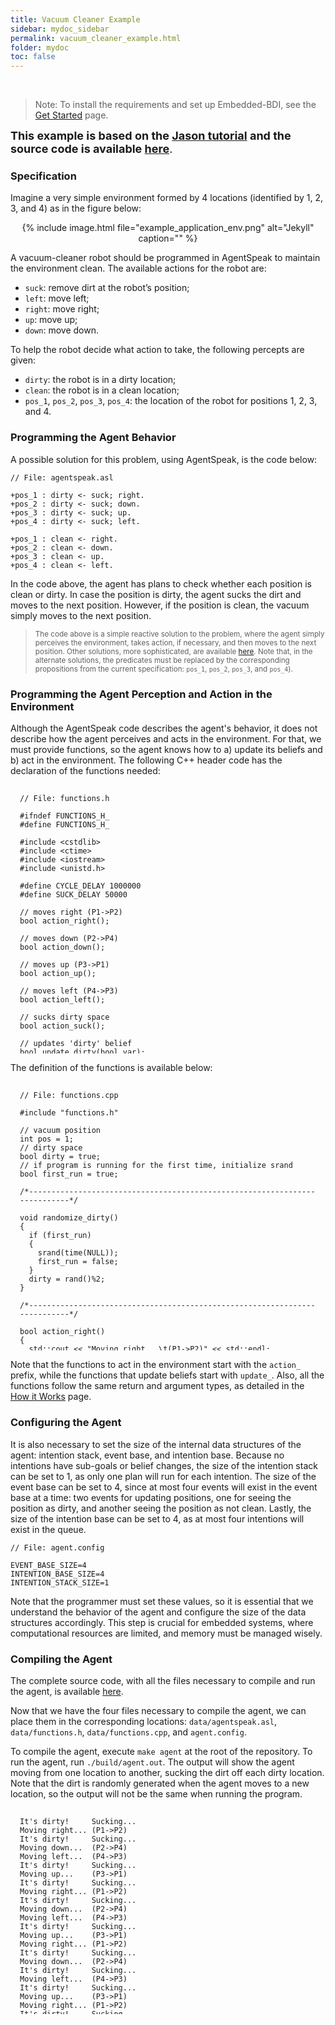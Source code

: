 ```yaml
---
title: Vacuum Cleaner Example
sidebar: mydoc_sidebar
permalink: vacuum_cleaner_example.html
folder: mydoc
toc: false
---
```


<br>

> Note: To install the requirements and set up Embedded-BDI, see the [Get Started](/get_started.html) page.

<font size="+1"><b>This example is based on the <a href="http://jason.sourceforge.net/mini-tutorial/getting-started/#_exercise" target="_blank">Jason tutorial</a> and the source code is available <a href="./pages/files/simple_example.zip" target="_blank">here</a></b>.</font>

### Specification

Imagine a very simple environment formed by 4 locations (identified by 1, 2, 3, and 4) as in the figure below:

<center>{% include image.html file="example_application_env.png" alt="Jekyll" caption="" %}</center>

A vacuum-cleaner robot should be programmed in AgentSpeak to maintain the environment clean. The available actions for the robot are:

* `suck`: remove dirt at the robot’s position;
* `left`: move left;
* `right`: move right;
* `up`: move up;
* `down`: move down.

To help the robot decide what action to take, the following percepts are given:

* `dirty`: the robot is in a dirty location;
* `clean`: the robot is in a clean location;
* `pos_1`, `pos_2`, `pos_3`, `pos_4`: the location of the robot for positions 1, 2, 3, and 4.

### Programming the Agent Behavior

A possible solution for this problem, using AgentSpeak, is the code below:

<pre><code>// File: agentspeak.asl<br>
+pos_1 : dirty <- suck; right.
+pos_2 : dirty <- suck; down.
+pos_3 : dirty <- suck; up.
+pos_4 : dirty <- suck; left.<br>
+pos_1 : clean <- right.
+pos_2 : clean <- down.
+pos_3 : clean <- up.
+pos_4 : clean <- left.</code></pre>

In the code above, the agent has plans to check whether each position is clean or dirty. In case the position is dirty, the agent sucks the dirt and moves to the next position. However, if the position is clean, the vacuum simply moves to the next position.

> <small>The code above is a simple reactive solution to the problem, where the agent simply perceives the environment, takes action, if necessary, and then moves to the next position. Other solutions, more sophisticated, are available [here](http://jason.sourceforge.net/mini-tutorial/getting-started/exercise-answers.txt). Note that, in the alternate solutions, the predicates must be replaced by the corresponding propositions from the current specification: `pos_1`, `pos_2`, `pos_3`, and `pos_4`).</small>

### Programming the Agent Perception and Action in the Environment

Although the AgentSpeak code describes the agent's behavior, it does not describe how the agent perceives and acts in the environment. For that, we must provide functions, so the agent knows how to a) update its beliefs and b) act in the environment. The following C++ header code has the declaration of the functions needed:

<pre><code><div style="height:400px;overflow:auto;padding:3%">// File: functions.h<br>
#ifndef FUNCTIONS_H_
#define FUNCTIONS_H_<br>
#include &lt;cstdlib&gt;
#include &lt;ctime&gt;
#include &lt;iostream&gt;
#include &lt;unistd.h&gt;<br>
#define CYCLE_DELAY 1000000
#define SUCK_DELAY 50000<br>
// moves right (P1->P2)
bool action_right();<br>
// moves down (P2->P4)
bool action_down();<br>
// moves up (P3->P1)
bool action_up();<br>
// moves left (P4->P3)
bool action_left();<br>
// sucks dirty space
bool action_suck();<br>
// updates 'dirty' belief
bool update_dirty(bool var);<br>
// updates 'clean' belief
bool update_clean(bool var);<br>
// updates 'pos_1' belief
bool update_pos_1(bool var);<br>
// updates 'pos_2' belief
bool update_pos_2(bool var);<br>
// updates 'pos_3' belief
bool update_pos_3(bool var);<br>
// updates 'pos_4' belief
bool update_pos_4(bool var);<br>
#endif /* FUNCTIONS_H_ */</div></code></pre>

The definition of the functions is available below:

<pre><code><div style="height:400px;overflow:auto;padding:3%">// File: functions.cpp<br>
#include "functions.h"

// vacuum position
int pos = 1;
// dirty space
bool dirty = true;
// if program is running for the first time, initialize srand
bool first_run = true;

/*---------------------------------------------------------------------------*/

void randomize_dirty()
{
  if (first_run)
  {
    srand(time(NULL));
    first_run = false;
  }
  dirty = rand()%2;
}

/*---------------------------------------------------------------------------*/

bool action_right()
{
  std::cout << "Moving right...\t(P1->P2)" << std::endl;
  pos = 2;
  usleep(CYCLE_DELAY);
  randomize_dirty();
  return true;
}

bool action_down()
{
  std::cout << "Moving down...\t(P2->P4)" << std::endl;
  pos = 4;
  usleep(CYCLE_DELAY);
  randomize_dirty();
  return true;
}

bool action_up()
{
  std::cout << "Moving up...\t(P3->P1)" << std::endl;
  pos = 1;
  usleep(CYCLE_DELAY);
  randomize_dirty();
  return true;
}

bool action_left()
{
  std::cout << "Moving left...\t(P4->P3)" << std::endl;
  pos = 3;
  usleep(CYCLE_DELAY);
  randomize_dirty();
  return true;
}

bool action_suck()
{
  std::cout << "It's dirty!\tSucking..." << std::endl;
  usleep(CYCLE_DELAY);
  dirty = false;
  return true;
}

/*---------------------------------------------------------------------------*/

bool update_dirty(bool var)
{
  return dirty;
}

bool update_clean(bool var)
{
  return !dirty;
}

bool update_pos_1(bool var)
{
  return pos == 1;
}

bool update_pos_2(bool var)
{
  return pos == 2;
}

bool update_pos_3(bool var)
{
  return pos == 3;
}

bool update_pos_4(bool var)
{
  return pos == 4;
}</div></code></pre>

Note that the functions to act in the environment start with the `action_` prefix, while the functions that update beliefs start with `update_`. Also, all the functions follow the same return and argument types, as detailed in the [How it Works](./how_it_works.html) page.

### Configuring the Agent

It is also necessary to set the size of the internal data structures of the agent: intention stack, event base, and intention base. Because no intentions have sub-goals or belief changes, the size of the intention stack can be set to 1, as only one plan will run for each intention. The size of the event base can be set to 4, since at most four events will exist in the event base at a time: two events for updating positions, one for seeing the position as dirty, and another seeing the position as not clean. Lastly, the size of the intention base can be set to 4, as at most four intentions will exist in the queue.

<pre><code>// File: agent.config<br>
EVENT_BASE_SIZE=4
INTENTION_BASE_SIZE=4
INTENTION_STACK_SIZE=1
</code></pre>

Note that the programmer must set these values, so it is essential that we understand the behavior of the agent and configure the size of the data structures accordingly. This step is crucial for embedded systems, where computational resources are limited, and memory must be managed wisely.

### Compiling the Agent

The complete source code, with all the files necessary to compile and run the agent, is available <a href="./pages/files/simple_example.zip" target="_blank">here</a>.

Now that we have the four files necessary to compile the agent, we can place them in the corresponding locations: `data/agentspeak.asl`, `data/functions.h`, `data/functions.cpp`, and `agent.config`.

To compile the agent, execute `make agent` at the root of the repository. To run the agent, run `./build/agent.out`. The output will show the agent moving from one location to another, sucking the dirt off each dirty location. Note that the dirt is randomly generated when the agent moves to a new location, so the output will not be the same when running the program.

<pre><code><div style="height:300px;overflow:auto;padding:3%">It's dirty!     Sucking...
Moving right... (P1->P2)
It's dirty!     Sucking...
Moving down...  (P2->P4)
Moving left...  (P4->P3)
It's dirty!     Sucking...
Moving up...    (P3->P1)
It's dirty!     Sucking...
Moving right... (P1->P2)
It's dirty!     Sucking...
Moving down...  (P2->P4)
Moving left...  (P4->P3)
It's dirty!     Sucking...
Moving up...    (P3->P1)
Moving right... (P1->P2)
It's dirty!     Sucking...
Moving down...  (P2->P4)
It's dirty!     Sucking...
Moving left...  (P4->P3)
It's dirty!     Sucking...
Moving up...    (P3->P1)
Moving right... (P1->P2)
It's dirty!     Sucking...
Moving down...  (P2->P4)
Moving left...  (P4->P3)
Moving up...    (P3->P1)
It's dirty!     Sucking...</div></code></pre>